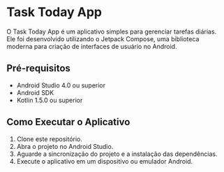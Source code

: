 # Task Today App

O Task Today App é um aplicativo simples para gerenciar tarefas diárias. Ele foi desenvolvido utilizando o Jetpack Compose, uma biblioteca moderna para criação de interfaces de usuário no Android.

## Pré-requisitos

- Android Studio 4.0 ou superior
- Android SDK
- Kotlin 1.5.0 ou superior

## Como Executar o Aplicativo

1. Clone este repositório.
2. Abra o projeto no Android Studio.
3. Aguarde a sincronização do projeto e a instalação das dependências.
4. Execute o aplicativo em um dispositivo ou emulador Android.
